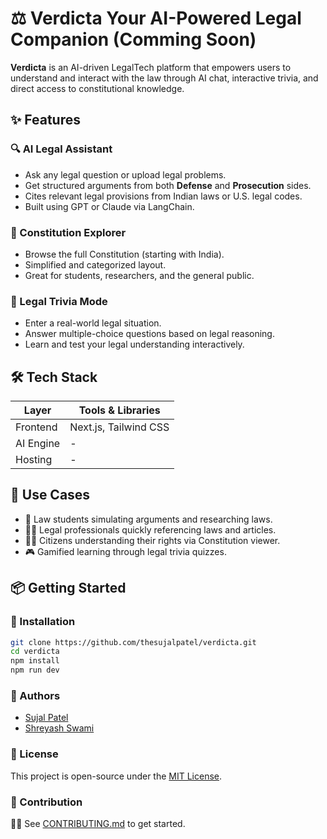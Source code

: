 # ⚖️ **Verdicta** Your AI-Powered Legal Companion (Comming Soon)

**Verdicta** is an AI-driven LegalTech platform that empowers users to understand and interact with the law through AI chat, interactive trivia, and direct access to constitutional knowledge.

## ✨ Features

### 🔍 AI Legal Assistant

- Ask any legal question or upload legal problems.
- Get structured arguments from both **Defense** and **Prosecution** sides.
- Cites relevant legal provisions from Indian laws or U.S. legal codes.
- Built using GPT or Claude via LangChain.

### 📖 Constitution Explorer

- Browse the full Constitution (starting with India).
- Simplified and categorized layout.
- Great for students, researchers, and the general public.

### 🧩 Legal Trivia Mode

- Enter a real-world legal situation.
- Answer multiple-choice questions based on legal reasoning.
- Learn and test your legal understanding interactively.

## 🛠 Tech Stack

| Layer     | Tools & Libraries     |
| --------- | --------------------- |
| Frontend  | Next.js, Tailwind CSS |
| AI Engine | -                     |
| Hosting   | -                     |

## 🧠 Use Cases

- 📘 Law students simulating arguments and researching laws.
- 👩‍⚖️ Legal professionals quickly referencing laws and articles.
- 🧑‍🎓 Citizens understanding their rights via Constitution viewer.
- 🎮 Gamified learning through legal trivia quizzes.

## 📦 Getting Started

### 🔧 Installation

```bash
git clone https://github.com/thesujalpatel/verdicta.git
cd verdicta
npm install
npm run dev
```

### 👥 Authors

- [Sujal Patel](https://github.com/thesujalpatel)
- [Shreyash Swami](https://github.com/Shreyash0712)

### 📜 License

This project is open-source under the [MIT License](./LICENSE).

### 🤝 Contribution

👨‍💻 See [CONTRIBUTING.md](./CONTRIBUTING.md) to get started.
